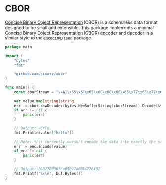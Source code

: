 # CBOR
 
[Concise Binary Object Representation](https://www.rfc-editor.org/rfc/rfc8949.html) (CBOR) is a schemaless data format 
designed to be small and extensible. This package implements a minimal Concise Binary Object Representation (CBOR)
encoder and decoder in a similar style to the [`encoding/json`](https://pkg.go.dev/encoding/json) package.

```go
package main

import (
	"bytes"
	"fmt"

	"github.com/picatz/cbor"
)

func main() {
	const cborStream = "\xA1\x65\x68\x65\x6C\x6C\x6F\x65\x77\x6F\x72\x6C\x64" // {"hello": "world"}

	var value map[string]string
	err := cbor.NewDecoder(bytes.NewBufferString(cborStream)).Decode(&value)
	if err != nil {
		panic(err)
	}

	// Output: world
	fmt.Println(value["hello"])

	// Note: this currently doesn't encode the data into exactly the same as it got it (non-canonical).
	err := enc.Encode(value)
	if err != nil {
		panic(err)
	}

	// Output: b80278036f6e6501780374776f02
	fmt.Printf("%x\n", buf.Bytes())
}
```
